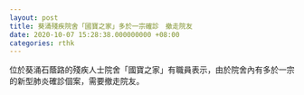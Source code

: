 ```yaml
---
layout: post
title: 葵涌殘疾院舍「國寶之家」多於一宗確診　撤走院友
date: 2020-10-07 15:28:38.000000000 +08:00
categories: rthk
---
```


位於葵涌石蔭路的殘疾人士院舍「國寶之家」有職員表示，由於院舍內有多於一宗的新型肺炎確診個案，需要撤走院友。
